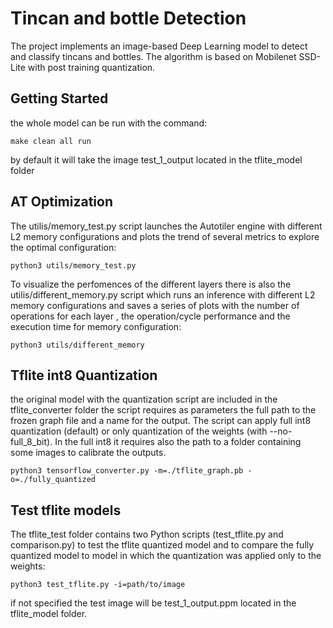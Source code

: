 # Tincan and bottle Detection

The project implements an image-based Deep Learning model to detect and classify tincans and bottles. 
The algorithm is based on Mobilenet SSD-Lite with post training quantization. 

## Getting Started

the whole model can be run with the command:

	make clean all run

by default it will take the image test_1_output located in the tflite_model folder 

## AT Optimization

The utilis/memory_test.py script launches the Autotiler engine with different L2 memory configurations and plots the trend of several metrics to explore the optimal configuration:

	python3 utils/memory_test.py

To visualize the perfomences of the different layers there is also the utilis/different_memory.py script  which runs an inference with different L2 memory configurations and saves a series of plots with the number of operations for each layer , the operation/cycle performance and the execution time for memory configuration:

	python3 utils/different_memory

## Tflite int8 Quantization

the original model with the quantization script are included in the tflite_converter folder the script requires as parameters the full path to the frozen graph file and a name for the output. The script can apply full int8 quantization (default) or only quantization of the weights (with --no-full_8_bit). In the full int8 it requires also the path to a folder containing some images to calibrate the outputs. 

	python3 tensorflow_converter.py -m=./tflite_graph.pb -o=./fully_quantized 


## Test tflite models

The tflite_test folder contains two Python scripts (test_tflite.py and comparison.py) to test the tflite quantized model and to compare the fully quantized model to model in which the quantization was applied only to the weights:

	python3 test_tflite.py -i=path/to/image

if not specified the test image will be test_1_output.ppm located in the tflite_model folder.

	

	


